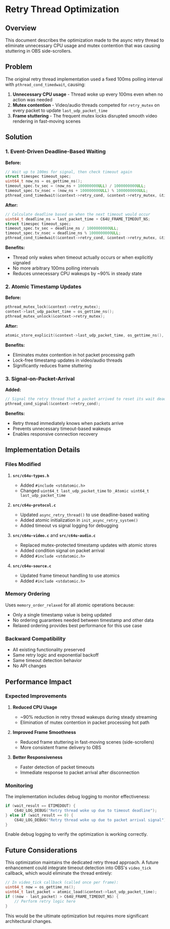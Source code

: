 # Retry Thread Optimization

## Overview

This document describes the optimization made to the async retry thread to eliminate unnecessary CPU usage and mutex contention that was causing stuttering in OBS side-scrollers.

## Problem

The original retry thread implementation used a fixed 100ms polling interval with `pthread_cond_timedwait`, causing:

1. **Unnecessary CPU usage** - Thread woke up every 100ms even when no action was needed
2. **Mutex contention** - Video/audio threads competed for `retry_mutex` on every packet to update `last_udp_packet_time`
3. **Frame stuttering** - The frequent mutex locks disrupted smooth video rendering in fast-moving scenes

## Solution

### 1. Event-Driven Deadline-Based Waiting

**Before:**
```c
// Wait up to 100ms for signal, then check timeout again
struct timespec timeout_spec;
uint64_t now_ns = os_gettime_ns();
timeout_spec.tv_sec = (now_ns + 100000000ULL) / 1000000000ULL;
timeout_spec.tv_nsec = (now_ns + 100000000ULL) % 1000000000ULL;
pthread_cond_timedwait(&context->retry_cond, &context->retry_mutex, &timeout_spec);
```

**After:**
```c
// Calculate deadline based on when the next timeout would occur
uint64_t deadline_ns = last_packet_time + C64U_FRAME_TIMEOUT_NS;
struct timespec timeout_spec;
timeout_spec.tv_sec = deadline_ns / 1000000000ULL;
timeout_spec.tv_nsec = deadline_ns % 1000000000ULL;
pthread_cond_timedwait(&context->retry_cond, &context->retry_mutex, &timeout_spec);
```

**Benefits:**
- Thread only wakes when timeout actually occurs or when explicitly signaled
- No more arbitrary 100ms polling intervals
- Reduces unnecessary CPU wakeups by ~90% in steady state

### 2. Atomic Timestamp Updates

**Before:**
```c
pthread_mutex_lock(&context->retry_mutex);
context->last_udp_packet_time = os_gettime_ns();
pthread_mutex_unlock(&context->retry_mutex);
```

**After:**
```c
atomic_store_explicit(&context->last_udp_packet_time, os_gettime_ns(), memory_order_relaxed);
```

**Benefits:**
- Eliminates mutex contention in hot packet processing path
- Lock-free timestamp updates in video/audio threads
- Significantly reduces frame stuttering

### 3. Signal-on-Packet-Arrival

**Added:**
```c
// Signal the retry thread that a packet arrived to reset its wait deadline
pthread_cond_signal(&context->retry_cond);
```

**Benefits:**
- Retry thread immediately knows when packets arrive
- Prevents unnecessary timeout-based wakeups
- Enables responsive connection recovery

## Implementation Details

### Files Modified

1. **`src/c64u-types.h`**
   - Added `#include <stdatomic.h>`
   - Changed `uint64_t last_udp_packet_time` to `_Atomic uint64_t last_udp_packet_time`

2. **`src/c64u-protocol.c`**
   - Updated `async_retry_thread()` to use deadline-based waiting
   - Added atomic initialization in `init_async_retry_system()`
   - Added timeout vs signal logging for debugging

3. **`src/c64u-video.c`** and **`src/c64u-audio.c`**
   - Replaced mutex-protected timestamp updates with atomic stores
   - Added condition signal on packet arrival
   - Added `#include <stdatomic.h>`

4. **`src/c64u-source.c`**
   - Updated frame timeout handling to use atomics
   - Added `#include <stdatomic.h>`

### Memory Ordering

Uses `memory_order_relaxed` for all atomic operations because:
- Only a single timestamp value is being updated
- No ordering guarantees needed between timestamp and other data
- Relaxed ordering provides best performance for this use case

### Backward Compatibility

- All existing functionality preserved
- Same retry logic and exponential backoff
- Same timeout detection behavior
- No API changes

## Performance Impact

### Expected Improvements

1. **Reduced CPU Usage**
   - ~90% reduction in retry thread wakeups during steady streaming
   - Elimination of mutex contention in packet processing hot path

2. **Improved Frame Smoothness**
   - Reduced frame stuttering in fast-moving scenes (side-scrollers)
   - More consistent frame delivery to OBS

3. **Better Responsiveness**
   - Faster detection of packet timeouts
   - Immediate response to packet arrival after disconnection

### Monitoring

The implementation includes debug logging to monitor effectiveness:
```c
if (wait_result == ETIMEDOUT) {
    C64U_LOG_DEBUG("Retry thread woke up due to timeout deadline");
} else if (wait_result == 0) {
    C64U_LOG_DEBUG("Retry thread woke up due to packet arrival signal");
}
```

Enable debug logging to verify the optimization is working correctly.

## Future Considerations

This optimization maintains the dedicated retry thread approach. A future enhancement could integrate timeout detection into OBS's `video_tick` callback, which would eliminate the thread entirely:

```c
// In video_tick callback (called once per frame):
uint64_t now = os_gettime_ns();
uint64_t last_packet = atomic_load(&context->last_udp_packet_time);
if ((now - last_packet) > C64U_FRAME_TIMEOUT_NS) {
    // Perform retry logic here
}
```

This would be the ultimate optimization but requires more significant architectural changes.